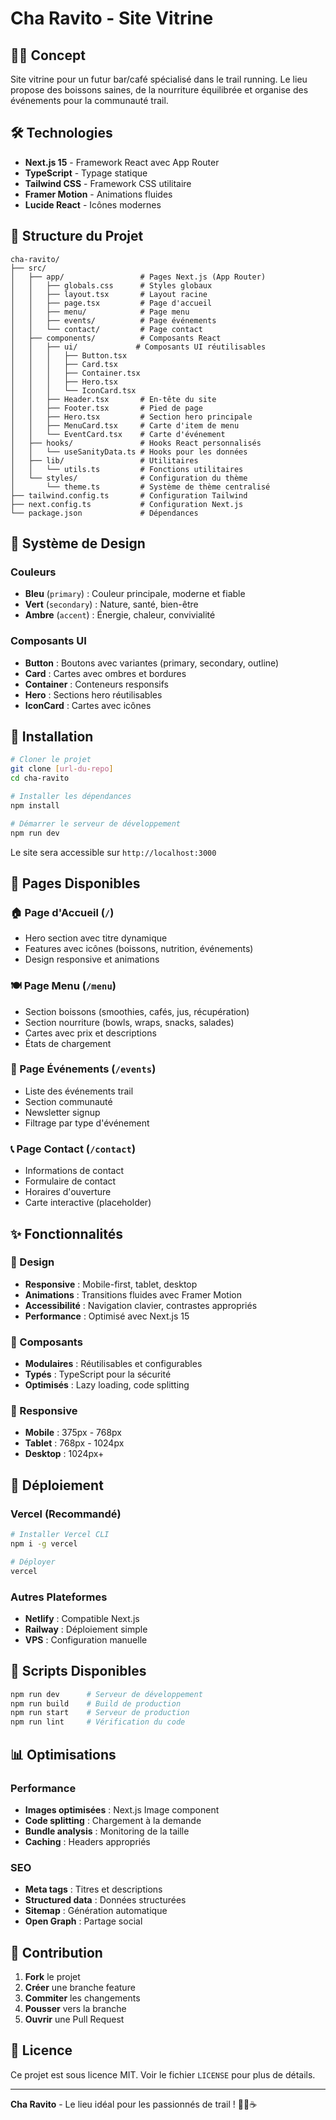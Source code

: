 # Cha Ravito - Site Vitrine

## 🏃‍♀️ Concept

Site vitrine pour un futur bar/café spécialisé dans le trail running. Le lieu propose des boissons saines, de la nourriture équilibrée et organise des événements pour la communauté trail.

## 🛠️ Technologies

- **Next.js 15** - Framework React avec App Router
- **TypeScript** - Typage statique
- **Tailwind CSS** - Framework CSS utilitaire
- **Framer Motion** - Animations fluides
- **Lucide React** - Icônes modernes

## 📁 Structure du Projet

```
cha-ravito/
├── src/
│   ├── app/                 # Pages Next.js (App Router)
│   │   ├── globals.css      # Styles globaux
│   │   ├── layout.tsx       # Layout racine
│   │   ├── page.tsx         # Page d'accueil
│   │   ├── menu/            # Page menu
│   │   ├── events/          # Page événements
│   │   └── contact/         # Page contact
│   ├── components/          # Composants React
│   │   ├── ui/             # Composants UI réutilisables
│   │   │   ├── Button.tsx
│   │   │   ├── Card.tsx
│   │   │   ├── Container.tsx
│   │   │   ├── Hero.tsx
│   │   │   └── IconCard.tsx
│   │   ├── Header.tsx       # En-tête du site
│   │   ├── Footer.tsx       # Pied de page
│   │   ├── Hero.tsx         # Section hero principale
│   │   ├── MenuCard.tsx     # Carte d'item de menu
│   │   └── EventCard.tsx    # Carte d'événement
│   ├── hooks/               # Hooks React personnalisés
│   │   └── useSanityData.ts # Hooks pour les données
│   ├── lib/                 # Utilitaires
│   │   └── utils.ts         # Fonctions utilitaires
│   └── styles/              # Configuration du thème
│       └── theme.ts         # Système de thème centralisé
├── tailwind.config.ts       # Configuration Tailwind
├── next.config.ts           # Configuration Next.js
└── package.json             # Dépendances
```

## 🎨 Système de Design

### Couleurs
- **Bleu** (`primary`) : Couleur principale, moderne et fiable
- **Vert** (`secondary`) : Nature, santé, bien-être
- **Ambre** (`accent`) : Énergie, chaleur, convivialité

### Composants UI
- **Button** : Boutons avec variantes (primary, secondary, outline)
- **Card** : Cartes avec ombres et bordures
- **Container** : Conteneurs responsifs
- **Hero** : Sections hero réutilisables
- **IconCard** : Cartes avec icônes

## 🚀 Installation

```bash
# Cloner le projet
git clone [url-du-repo]
cd cha-ravito

# Installer les dépendances
npm install

# Démarrer le serveur de développement
npm run dev
```

Le site sera accessible sur `http://localhost:3000`

## 📄 Pages Disponibles

### 🏠 Page d'Accueil (`/`)
- Hero section avec titre dynamique
- Features avec icônes (boissons, nutrition, événements)
- Design responsive et animations

### 🍽️ Page Menu (`/menu`)
- Section boissons (smoothies, cafés, jus, récupération)
- Section nourriture (bowls, wraps, snacks, salades)
- Cartes avec prix et descriptions
- États de chargement

### 📅 Page Événements (`/events`)
- Liste des événements trail
- Section communauté
- Newsletter signup
- Filtrage par type d'événement

### 📞 Page Contact (`/contact`)
- Informations de contact
- Formulaire de contact
- Horaires d'ouverture
- Carte interactive (placeholder)

## ✨ Fonctionnalités

### 🎯 Design
- **Responsive** : Mobile-first, tablet, desktop
- **Animations** : Transitions fluides avec Framer Motion
- **Accessibilité** : Navigation clavier, contrastes appropriés
- **Performance** : Optimisé avec Next.js 15

### 🧩 Composants
- **Modulaires** : Réutilisables et configurables
- **Typés** : TypeScript pour la sécurité
- **Optimisés** : Lazy loading, code splitting

### 📱 Responsive
- **Mobile** : 375px - 768px
- **Tablet** : 768px - 1024px
- **Desktop** : 1024px+

## 🚀 Déploiement

### Vercel (Recommandé)
```bash
# Installer Vercel CLI
npm i -g vercel

# Déployer
vercel
```

### Autres Plateformes
- **Netlify** : Compatible Next.js
- **Railway** : Déploiement simple
- **VPS** : Configuration manuelle

## 🔧 Scripts Disponibles

```bash
npm run dev      # Serveur de développement
npm run build    # Build de production
npm run start    # Serveur de production
npm run lint     # Vérification du code
```

## 📊 Optimisations

### Performance
- **Images optimisées** : Next.js Image component
- **Code splitting** : Chargement à la demande
- **Bundle analysis** : Monitoring de la taille
- **Caching** : Headers appropriés

### SEO
- **Meta tags** : Titres et descriptions
- **Structured data** : Données structurées
- **Sitemap** : Génération automatique
- **Open Graph** : Partage social

## 🤝 Contribution

1. **Fork** le projet
2. **Créer** une branche feature
3. **Commiter** les changements
4. **Pousser** vers la branche
5. **Ouvrir** une Pull Request

## 📝 Licence

Ce projet est sous licence MIT. Voir le fichier `LICENSE` pour plus de détails.

---

**Cha Ravito** - Le lieu idéal pour les passionnés de trail ! 🏃‍♀️☕
